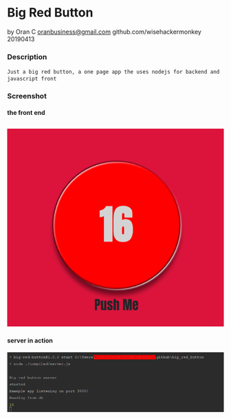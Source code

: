 # Big Red Button

by Oran C
oranbusiness@gmail.com
github.com/wisehackermonkey
20190413

### Description
```
Just a big red button, a one page app the uses nodejs for backend and javascript front
```
### Screenshot
#### the front end
![Screenshot](screenshot.png)
---
#### server in action
![Server running](screenshot2.png)